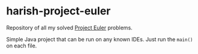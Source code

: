 # harish-project-euler
Repository of all my solved [Project Euler](https://projecteuler.net/) problems.  

Simple Java project that can be run on any known IDEs.  Just run the `main()` on each file.
